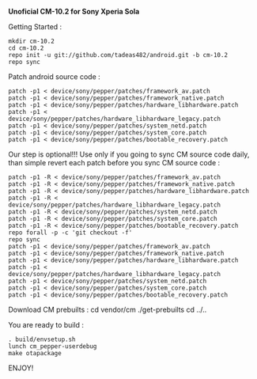 **Unoficial CM-10.2 for Sony Xperia Sola**

Getting Started :

    mkdir cm-10.2
    cd cm-10.2
    repo init -u git://github.com/tadeas482/android.git -b cm-10.2
    repo sync

Patch android source code :

    patch -p1 < device/sony/pepper/patches/framework_av.patch
    patch -p1 < device/sony/pepper/patches/framework_native.patch
    patch -p1 < device/sony/pepper/patches/hardware_libhardware.patch
    patch -p1 < device/sony/pepper/patches/hardware_libhardware_legacy.patch
    patch -p1 < device/sony/pepper/patches/system_netd.patch
    patch -p1 < device/sony/pepper/patches/system_core.patch
    patch -p1 < device/sony/pepper/patches/bootable_recovery.patch

Our step is optional!!! Use only if you going to sync CM source code daily, than simple revert each patch before you sync CM source code :

    patch -p1 -R < device/sony/pepper/patches/framework_av.patch
    patch -p1 -R < device/sony/pepper/patches/framework_native.patch
    patch -p1 -R < device/sony/pepper/patches/hardware_libhardware.patch
    patch -p1 -R < device/sony/pepper/patches/hardware_libhardware_legacy.patch
    patch -p1 -R < device/sony/pepper/patches/system_netd.patch
    patch -p1 -R < device/sony/pepper/patches/system_core.patch
    patch -p1 -R < device/sony/pepper/patches/bootable_recovery.patch
    repo forall -p -c 'git checkout -f'
    repo sync
    patch -p1 < device/sony/pepper/patches/framework_av.patch
    patch -p1 < device/sony/pepper/patches/framework_native.patch
    patch -p1 < device/sony/pepper/patches/hardware_libhardware.patch
    patch -p1 < device/sony/pepper/patches/hardware_libhardware_legacy.patch
    patch -p1 < device/sony/pepper/patches/system_netd.patch
    patch -p1 < device/sony/pepper/patches/system_core.patch
    patch -p1 < device/sony/pepper/patches/bootable_recovery.patch

Download CM prebuilts :
   cd vendor/cm
   ./get-prebuilts
   cd ../..

You are ready to build :

    . build/envsetup.sh
    lunch cm_pepper-userdebug
    make otapackage

ENJOY!
